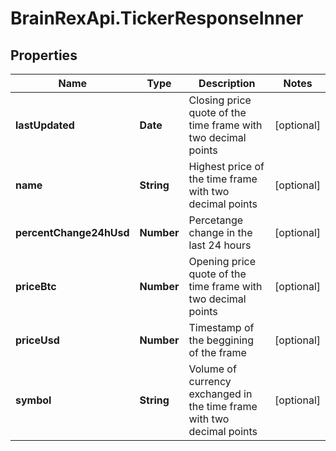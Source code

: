 # BrainRexApi.TickerResponseInner

## Properties
Name | Type | Description | Notes
------------ | ------------- | ------------- | -------------
**lastUpdated** | **Date** | Closing price quote of the time frame with two decimal points | [optional] 
**name** | **String** | Highest price of the time frame with two decimal points | [optional] 
**percentChange24hUsd** | **Number** | Percetange change in the last 24 hours | [optional] 
**priceBtc** | **Number** | Opening price quote of the time frame with two decimal points | [optional] 
**priceUsd** | **Number** | Timestamp of the beggining of the frame | [optional] 
**symbol** | **String** | Volume of currency exchanged in the time frame with two decimal points | [optional] 
